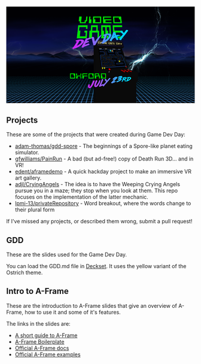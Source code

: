 ![](gdd.png)

## Projects

These are some of the projects that were created during Game Dev Day:

- [adam-thomas/gdd-spore](https://github.com/adam-thomas/gdd-spore) - The beginnings of a Spore-like planet eating simulator.
- [gfwilliams/PainRun](https://github.com/gfwilliams/PainRun) - A bad (but ad-free!) copy of Death Run 3D... and in VR!
- [edent/aframedemo](https://github.com/edent/aframedemo/tree/gh-pages) - A quick hackday project to make an immersive VR art gallery.
- [adjl/CryingAngels](https://github.com/adjl/CryingAngels) - The idea is to have the Weeping Crying Angels pursue you in a maze; they stop when you look at them. This repo focuses on the implementation of the latter mechanic.
- [lpmi-13/privateRepository](https://github.com/lpmi-13/privateRepository) - Word breakout, where the words change to their plural form

If I've missed any projects, or described them wrong, submit a pull request!

## GDD

These are the slides used for the Game Dev Day.

You can load the GDD.md file in [Deckset](http://decksetapp.com). It uses the yellow variant of the Ostrich theme.

## Intro to A-Frame

These are the introduction to A-Frame slides that give an overview of A-Frame, how to use it and some of it's features.

The links in the slides are:

- [A short guide to A-Frame](https://blog.omgmog.net/gdd-aframe-guide)
- [A-Frame Boilerplate](https://github.com/aframevr/aframe-boilerplate)
- [Official A-Frame docs](https://aframe.io/docs/0.2.0/guide)
- [Official A-Frame examples](https://aframe.io/aframe/examples)
